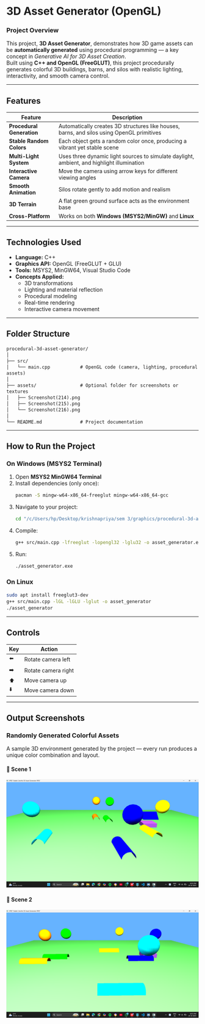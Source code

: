 #  3D Asset Generator (OpenGL)

###  Project Overview
This project, **3D Asset Generator**, demonstrates how 3D game assets can be **automatically generated** using procedural programming — a key concept in *Generative AI for 3D Asset Creation*.  
Built using **C++ and OpenGL (FreeGLUT)**, this project procedurally generates colorful 3D buildings, barns, and silos with realistic lighting, interactivity, and smooth camera control.

---

##  Features

| Feature | Description |
|----------|--------------|
|  **Procedural Generation** | Automatically creates 3D structures like houses, barns, and silos using OpenGL primitives |
|  **Stable Random Colors** | Each object gets a random color once, producing a vibrant yet stable scene |
|  **Multi-Light System** | Uses three dynamic light sources to simulate daylight, ambient, and highlight illumination |
|  **Interactive Camera** | Move the camera using arrow keys for different viewing angles |
|  **Smooth Animation** | Silos rotate gently to add motion and realism |
|  **3D Terrain** | A flat green ground surface acts as the environment base |
|  **Cross-Platform** | Works on both **Windows (MSYS2/MinGW)** and **Linux** |

---

##  Technologies Used

- **Language:** C++  
- **Graphics API:** OpenGL (FreeGLUT + GLU)  
- **Tools:** MSYS2, MinGW64, Visual Studio Code  
- **Concepts Applied:**
  - 3D transformations  
  - Lighting and material reflection  
  - Procedural modeling  
  - Real-time rendering  
  - Interactive camera movement  

---

##  Folder Structure

```
procedural-3d-asset-generator/
│
├── src/
│   └── main.cpp           # OpenGL code (camera, lighting, procedural assets)
│
├── assets/                # Optional folder for screenshots or textures
│   ├── Screenshot(214).png
│   ├── Screenshot(215).png
│   └── Screenshot(216).png
│
└── README.md              # Project documentation
```

---

##  How to Run the Project

###  **On Windows (MSYS2 Terminal)**

1. Open **MSYS2 MinGW64 Terminal**
2. Install dependencies (only once):
   ```bash
   pacman -S mingw-w64-x86_64-freeglut mingw-w64-x86_64-gcc
   ```
3. Navigate to your project:
   ```bash
   cd "/c/Users/hp/Desktop/krishnapriya/sem 3/graphics/procedural-3d-asset-generator"
   ```
4. Compile:
   ```bash
   g++ src/main.cpp -lfreeglut -lopengl32 -lglu32 -o asset_generator.exe
   ```
5. Run:
   ```bash
   ./asset_generator.exe
   ```

###  **On Linux**
```bash
sudo apt install freeglut3-dev
g++ src/main.cpp -lGL -lGLU -lglut -o asset_generator
./asset_generator
```

---

##  Controls

| Key | Action |
|-----|--------|
| ⬅️ | Rotate camera left |
| ➡️ | Rotate camera right |
| ⬆️ | Move camera up |
| ⬇️ | Move camera down |

---

##  Output Screenshots

###  Randomly Generated Colorful Assets
A sample 3D environment generated by the project — every run produces a unique color combination and layout.

#### 🔹 Scene 1
![Colorful 3D Scene 1](assets/Screenshot%20(214).png)

#### 🔹 Scene 2
![Colorful 3D Scene 2](assets/Screenshot%20(215).png)

